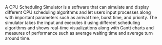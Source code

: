 A CPU Scheduling Simulator is a software that can simulate and display different CPU scheduling algorithms and let users input processes along with important parameters such as arrival time, burst time, and priority. The simulator takes the input and executes it using different scheduling algorithms and shows real-time visualizations along with Gantt charts and measures of performance such as average waiting time and average turn around time.
